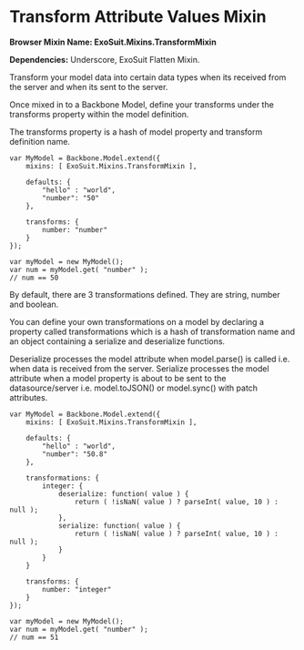 # Transform Attribute Values Mixin

**Browser Mixin Name: ExoSuit.Mixins.TransformMixin**

**Dependencies:** Underscore, ExoSuit Flatten Mixin.

Transform your model data into certain data types when its received from the server and when its sent to the server.

Once mixed in to a Backbone Model, define your transforms under the transforms property within the model definition.

The transforms property is a hash of model property and transform definition name.

    var MyModel = Backbone.Model.extend({
        mixins: [ ExoSuit.Mixins.TransformMixin ],

        defaults: {
            "hello" : "world",
            "number": "50" 
        },

        transforms: {
            number: "number"
        }
    });

    var myModel = new MyModel();
    var num = myModel.get( "number" );
    // num == 50

By default, there are 3 transformations defined.  They are string, number and boolean.

You can define your own transformations on a model by declaring a property called transformations which is a hash of transformation name and an object containing a serialize and deserialize functions.

Deserialize processes the model attribute when model.parse() is called i.e. when data is received from the server. Serialize processes the model attribute when a model property is about to be sent to the datasource/server i.e. model.toJSON() or model.sync() with patch attributes.

    var MyModel = Backbone.Model.extend({
        mixins: [ ExoSuit.Mixins.TransformMixin ],

        defaults: {
            "hello" : "world",
            "number": "50.8" 
        },

        transformations: {
            integer: {
                deserialize: function( value ) {
                    return ( !isNaN( value ) ? parseInt( value, 10 ) : null );
                },
                serialize: function( value ) {
                    return ( !isNaN( value ) ? parseInt( value, 10 ) : null );
                }
            }
        }

        transforms: {
            number: "integer"
        }
    }); 

    var myModel = new MyModel();
    var num = myModel.get( "number" );
    // num == 51
